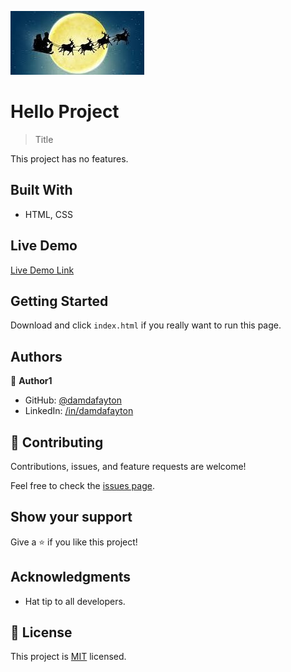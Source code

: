 ![](images.jfif)


# Hello Project

> Title

This project has no features.


## Built With

- HTML, CSS


## Live Demo

[Live Demo Link](https://)


## Getting Started

Download and click `index.html` if you really want to run this page.



## Authors

👤 **Author1**

- GitHub: [@damdafayton](https://github.com/damdafayton)
- LinkedIn: [/in/damdafayton](https://linkedin.com/in/damdafayton)


## 🤝 Contributing

Contributions, issues, and feature requests are welcome!

Feel free to check the [issues page](../../issues/).


## Show your support

Give a ⭐️ if you like this project!


## Acknowledgments

- Hat tip to all developers.


## 📝 License

This project is [MIT](./MIT.md) licensed.